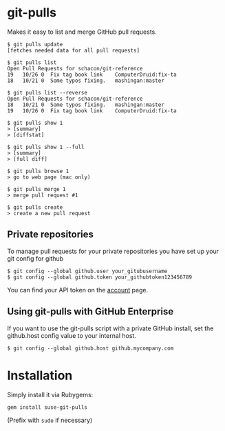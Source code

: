 git-pulls
==============

Makes it easy to list and merge GitHub pull requests.

    $ git pulls update
    [fetches needed data for all pull requests]

    $ git pulls list
    Open Pull Requests for schacon/git-reference
    19   10/26 0  Fix tag book link    ComputerDruid:fix-ta
    18   10/21 0  Some typos fixing.   mashingan:master    
    
    $ git pulls list --reverse
    Open Pull Requests for schacon/git-reference
    18   10/21 0  Some typos fixing.   mashingan:master    
    19   10/26 0  Fix tag book link    ComputerDruid:fix-ta

    $ git pulls show 1
    > [summary]
    > [diffstat]

    $ git pulls show 1 --full
    > [summary]
    > [full diff]

    $ git pulls browse 1
    > go to web page (mac only)

    $ git pulls merge 1
    > merge pull request #1

    $ git pulls create
    > create a new pull request
    
Private repositories
----------------

To manage pull requests for your private repositories you have set up your git config for github 

    $ git config --global github.user your_gitubusername
    $ git config --global github.token your_githubtoken123456789
    
You can find your API token on the [account](https://github.com/account) page.

Using git-pulls with GitHub Enterprise
--------------------------------------

If you want to use the git-pulls script with a private GitHub install, set the
github.host config value to your internal host.

    $ git config --global github.host github.mycompany.com

Installation
===============

Simply install it via Rubygems:

    gem install suse-git-pulls

(Prefix with `sudo` if necessary)
